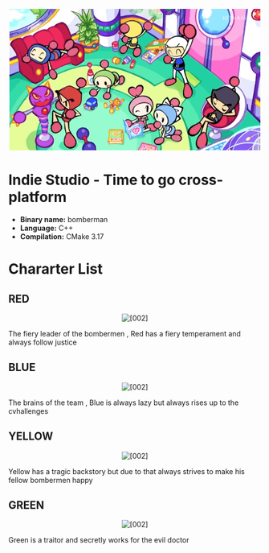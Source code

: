 <p align="center">
    <a><img src="../img/bomberman.gif" alt="[002]"></a>
</p>

# Indie Studio - Time to go cross-platform

- **Binary name:** bomberman
- **Language:** C++
- **Compilation:** CMake 3.17

# Chararter List

## RED

<p align="center">
    <a><img src="../resources/players/bioRed.png" alt="[002]"></a>
</p>

The fiery leader of the bombermen , Red has a fiery temperament and always follow justice

## BLUE

<p align="center">
    <a><img src="../resources/players/bioBlue.png" alt="[002]"></a>
</p>

The brains of the team , Blue is always lazy but always rises up to the cvhallenges 

## YELLOW

<p align="center">
    <a><img src="../resources/players/bioYellow.png" alt="[002]"></a>
</p>

Yellow has a tragic backstory but due to that always strives to make his fellow bombermen happy

## GREEN

<p align="center">
    <a><img src="../resources/players/bioGreen.png" alt="[002]"></a>
</p>

Green is a traitor and secretly works for the evil doctor 


